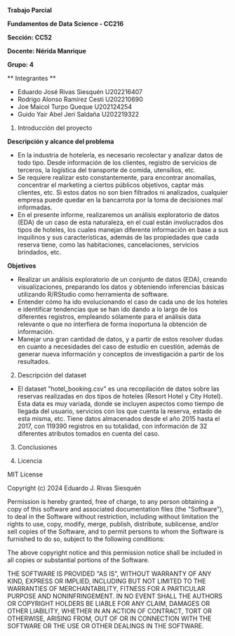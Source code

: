 **Trabajo Parcial**

**Fundamentos de Data Science - CC216**

**Sección: CC52**

**Docente: Nérida Manrique**

**Grupo: 4**

** Integrantes **
- Eduardo José Rivas Siesquén		U202216407
- Rodrigo Alonso Ramírez Cesti	U202210690
- Joe Maicol Turpo Queque		U202124254
- Guido Yair Abel Jeri Saldaña		U202219322

1. Introducción del proyecto

**Descripción y alcance del problema**
* En la industria de hotelería, es necesario recolectar y analizar datos de todo tipo. Desde información de los clientes, registro de servicios de terceros, la logística del transporte de comida, utensilios, etc.
* Se requiere realizar esto constantemente, para encontrar anomalías, concentrar el marketing a ciertos públicos objetivos, captar más clientes, etc. Si estos datos no son bien filtrados ni analizados, cualquier empresa puede quedar en la bancarrota por la toma de decisiones mal informadas.
* En el presente informe, realizaremos un análisis exploratorio de datos (EDA) de un caso de esta naturaleza, en el cual están involucrados dos tipos de hoteles, los cuales manejan diferente información en base a sus inquilinos y sus características, además de las propiedades que cada reserva tiene, como las habitaciones, cancelaciones, servicios brindados, etc.

**Objetivos**
* Realizar un análisis exploratorio de un conjunto de datos (EDA), creando visualizaciones, preparando los datos y obteniendo inferencias básicas utilizando R/RStudio como herramienta de software.
* Entender cómo ha ido evolucionando el caso de cada uno de los hoteles e identificar tendencias que se han ido dando a lo largo de los diferentes registros, empleando sólamente para el análisis data relevante o que no interfiera de forma inoportuna la obtención de información.
* Manejar una gran cantidad de datos, y a partir de estos resolver dudas en cuanto a necesidades del caso de estudio en cuestión, además de generar nueva información y conceptos de investigación a partir de los resultados.

2. Descripción del dataset

* El dataset "hotel_booking.csv" es una recopilación de datos sobre las reservas realizadas en dos tipos de hoteles (Resort Hotel y City Hotel). Esta data es muy variada, donde se incluyen aspectos como tiempo de llegada del usuario, servicios con los que cuenta la reserva, estado de esta misma, etc. Tiene datos almacenados desde el año 2015 hasta el 2017, con 119390 registros en su totalidad, con información de 32 diferentes atributos tomados en cuenta del caso.

3. Conclusiones

4. Licencia

MIT License

Copyright (c) 2024 Eduardo J. Rivas Siesquén

Permission is hereby granted, free of charge, to any person obtaining a copy
of this software and associated documentation files (the "Software"), to deal
in the Software without restriction, including without limitation the rights
to use, copy, modify, merge, publish, distribute, sublicense, and/or sell
copies of the Software, and to permit persons to whom the Software is
furnished to do so, subject to the following conditions:

The above copyright notice and this permission notice shall be included in all
copies or substantial portions of the Software.

THE SOFTWARE IS PROVIDED "AS IS", WITHOUT WARRANTY OF ANY KIND, EXPRESS OR
IMPLIED, INCLUDING BUT NOT LIMITED TO THE WARRANTIES OF MERCHANTABILITY,
FITNESS FOR A PARTICULAR PURPOSE AND NONINFRINGEMENT. IN NO EVENT SHALL THE
AUTHORS OR COPYRIGHT HOLDERS BE LIABLE FOR ANY CLAIM, DAMAGES OR OTHER
LIABILITY, WHETHER IN AN ACTION OF CONTRACT, TORT OR OTHERWISE, ARISING FROM,
OUT OF OR IN CONNECTION WITH THE SOFTWARE OR THE USE OR OTHER DEALINGS IN THE
SOFTWARE.
